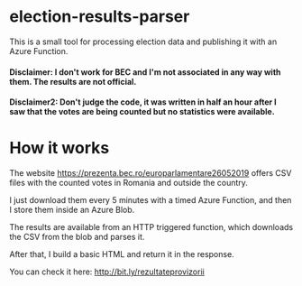 # election-results-parser
This is a small tool for processing election data and publishing it with an Azure Function.

#### Disclaimer: I don't work for BEC and I'm not associated in any way with them. The results are not official.

#### Disclaimer2: Don't judge the code, it was written in half an hour after I saw that the votes are being counted but no statistics were available.

# How it works
The website https://prezenta.bec.ro/europarlamentare26052019 offers CSV files with the counted votes in Romania and outside the country.

I just download them every 5 minutes with a timed Azure Function, and then I store them inside an Azure Blob.

The results are available from an HTTP triggered function, which downloads the CSV from the blob and parses it.

After that, I build a basic HTML and return it in the response.

You can check it here: http://bit.ly/rezultateprovizorii

